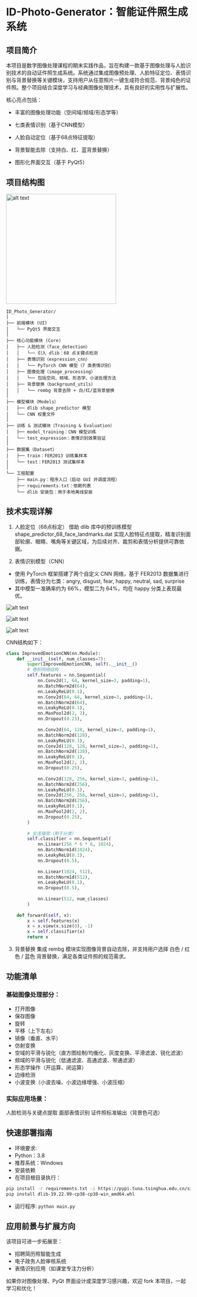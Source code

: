 # ID-Photo-Generator：智能证件照生成系统
## 项目简介
本项目是数字图像处理课程的期末实践作品，旨在构建一款基于图像处理与人脸识别技术的自动证件照生成系统。系统通过集成图像预处理、人脸特征定位、表情识别与背景替换等关键模块，支持用户从任意照片一键生成符合规范、背景纯色的证件照。整个项目结合深度学习与经典图像处理技术，具有良好的实用性与扩展性。

核心亮点包括：

- 丰富的图像处理功能（空间域/频域/形态学等）

-  七类表情识别（基于CNN模型）

-  人脸自动定位（基于68点特征提取）

- 背景智能去除（支持白、红、蓝背景替换）

-  图形化界面交互（基于 PyQt5）

## 项目结构图
<img src="image-4.png" alt="alt text" width="300"/>

```
ID_Photo_Generator/
│
├── 前端模块 (UI)
│   └── PyQt5 界面交互
│
├── 核心功能模块 (Core)
│   ├── 人脸检测（face_detection）
│   │   └── 引入 dlib：68 点关键点检测
│   ├── 表情识别（expression_cnn）
│   │   └── PyTorch CNN 模型（7 类表情识别）
│   ├── 图像处理（image_processing）
│   │   └── 包括空间、频域、形态学、小波处理方法
│   ├── 背景替换（background_utils）
│   │   └── rembg 背景去除 + 白/红/蓝背景替换
│
├── 模型模块（Models）
│   ├── dlib shape_predictor 模型
│   └── CNN 权重文件
│
├── 训练 & 测试模块（Training & Evaluation）
│   ├── model_training：CNN 模型训练
│   └── test_expression：表情识别效果验证
│
├── 数据集（Dataset）
│   ├── train：FER2013 训练集样本
│   └── test：FER2013 测试集样本
│
└── 工程配置
    ├── main.py：程序入口（启动 GUI 并调度流程）
    ├── requirements.txt：依赖列表
    └── dlib 安装包：用于本地离线安装
```

## 技术实现详解
1. 人脸定位（68点标定）
借助 dlib 库中的预训练模型 shape_predictor_68_face_landmarks.dat 实现人脸特征点提取，精准识别面部轮廓、眼睛、嘴角等关键区域，为后续对齐、裁剪和表情分析提供可靠依据。

2. 表情识别模型（CNN）
- 使用 PyTorch 框架搭建了两个自定义 CNN 网络，基于 FER2013 数据集进行训练，表情分为七类：angry, disgust, fear, happy, neutral, sad, surprise
- 其中模型一准确率约为 66%，模型二为 64%，均在 happy 分类上表现最优。

![alt text](image-2.png)

![alt text](image.png)

![alt text](image-1.png)

CNN结构如下：
```python
class ImprovedEmotionCNN(nn.Module):
    def __init__(self, num_classes=7):
        super(ImprovedEmotionCNN, self).__init__()
        # 卷积网络结构
        self.features = nn.Sequential(
            nn.Conv2d(1, 64, kernel_size=3, padding=1),
            nn.BatchNorm2d(64),
            nn.LeakyReLU(0.1),
            nn.Conv2d(64, 64, kernel_size=3, padding=1),
            nn.BatchNorm2d(64),
            nn.LeakyReLU(0.1),
            nn.MaxPool2d(2, 2),
            nn.Dropout(0.25),
            
            nn.Conv2d(64, 128, kernel_size=3, padding=1),
            nn.BatchNorm2d(128),
            nn.LeakyReLU(0.1),
            nn.Conv2d(128, 128, kernel_size=3, padding=1),
            nn.BatchNorm2d(128),
            nn.LeakyReLU(0.1),
            nn.MaxPool2d(2, 2),
            nn.Dropout(0.25),
            
            nn.Conv2d(128, 256, kernel_size=3, padding=1),
            nn.BatchNorm2d(256),
            nn.LeakyReLU(0.1),
            nn.Conv2d(256, 256, kernel_size=3, padding=1),
            nn.BatchNorm2d(256),
            nn.LeakyReLU(0.1),
            nn.MaxPool2d(2, 2),
            nn.Dropout(0.25),
        )
        
        # 全连接层（用于分类）
        self.classifier = nn.Sequential(
            nn.Linear(256 * 6 * 6, 1024),
            nn.BatchNorm1d(1024),
            nn.LeakyReLU(0.1),
            nn.Dropout(0.5),
            
            nn.Linear(1024, 512),
            nn.BatchNorm1d(512),
            nn.LeakyReLU(0.1),
            nn.Dropout(0.5),
            
            nn.Linear(512, num_classes)
        )
        
    def forward(self, x):
        x = self.features(x)
        x = x.view(x.size(0), -1)
        x = self.classifier(x)
        return x
```
3. 背景替换
集成 rembg 模块实现图像背景自动去除，并支持用户选择 白色 / 红色 / 蓝色 背景替换，满足各类证件照的规范需求。

## 功能清单
### 基础图像处理部分：
- 打开图像
- 保存图像
- 旋转
- 平移（上下左右）
- 镜像（垂直、水平）
- 仿射变换
- 空域的平滑与锐化（直方图绘制/均衡化、灰度变换、平滑滤波、锐化滤波）
- 频域的平滑与锐化（低通滤波、高通滤波、带通滤波）
- 形态学操作（开运算、闭运算）
- 边缘检测
- 小波变换（小波去噪、小波边缘增强、小波压缩）

### 实际应用场景：
人脸检测与关键点提取
面部表情识别
证件照标准输出（背景色可选）

## 快速部署指南
- 环境要求:
- Python：3.8
- 推荐系统：Windows
- 安装依赖
- 在项目根目录执行：
```bash
pip install -r requirements.txt -i https://pypi.tuna.tsinghua.edu.cn/simple
pip install dlib-19.22.99-cp38-cp38-win_amd64.whl
```
- 运行程序:
`python main.py`
## 应用前景与扩展方向
该项目可进一步拓展至：
- 招聘简历照智能生成
- 电子政务人脸审核系统
- 表情识别应用（如课堂专注力分析）

如果你对图像处理、PyQt 界面设计或深度学习感兴趣，欢迎 fork 本项目，一起学习和优化！
